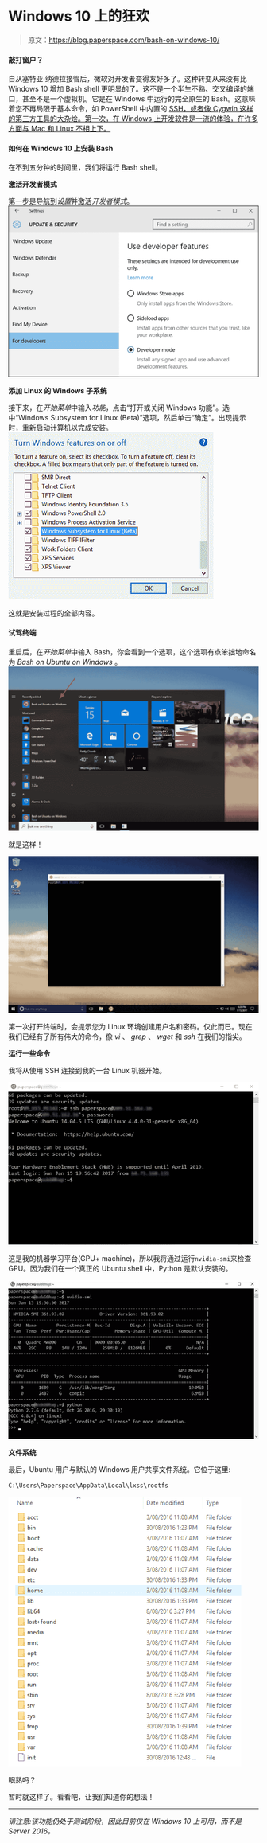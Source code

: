 # Windows 10 上的狂欢

> 原文：<https://blog.paperspace.com/bash-on-windows-10/>

#### 敲打窗户？

自从塞特亚·纳德拉接管后，微软对开发者变得友好多了。这种转变从来没有比 Windows 10 增加 Bash shell 更明显的了。这不是一个半生不熟、交叉编译的端口，甚至不是一个虚拟机。它是在 Windows 中运行的完全原生的 Bash。这意味着您不再局限于基本命令，如 PowerShell 中内置的 [SSH，或者像 Cygwin 这样的第三方工具的大杂烩。第一次，在 Windows 上开发软件是一流的体验，在许多方面与 Mac 和 Linux 不相上下。](https://blogs.msdn.microsoft.com/powershell/2015/06/03/looking-forward-microsoft-support-for-secure-shell-ssh/)

#### 如何在 Windows 10 上安装 Bash

在不到五分钟的时间里，我们将运行 Bash shell。

**激活开发者模式**

第一步是导航到*设置*并激活*开发者模式*。
![](img/9450697cc425a33cd10c7c09093a2db5.png)

**添加 Linux 的 Windows 子系统**

接下来，在*开始菜单*中输入*功能*，点击“打开或关闭 Windows 功能”。选中“Windows Subsystem for Linux (Beta)”选项，然后单击“确定”。出现提示时，重新启动计算机以完成安装。
![](img/67e7495ea3ae0007c0b30aa9bd297369.png)

这就是安装过程的全部内容。

#### 试驾终端

重启后，在*开始菜单*中输入 Bash，你会看到一个选项，这个选项有点笨拙地命名为 *Bash on Ubuntu on Windows* 。
![](img/e0e62387dd352d4f255cf4f5d718f89b.png)

就是这样！

![](img/a89c0d0ef4ec1c65f4771e9339093e83.png)

第一次打开终端时，会提示您为 Linux 环境创建用户名和密码。仅此而已。现在我们已经有了所有伟大的命令，像 *vi* 、 *grep* 、 *wget* 和 *ssh* 在我们的指尖。

**运行一些命令**

我将从使用 SSH 连接到我的一台 Linux 机器开始。

![](img/309193911a461838f5ebb5be88cab82d.png)

这是我的机器学习平台(GPU+ machine)，所以我将通过运行`nvidia-smi`来检查 GPU。因为我们在一个真正的 Ubuntu shell 中，Python 是默认安装的。

![](img/ae97dedab317fcddb8bc7cb80a58f7fe.png)

**文件系统**

最后，Ubuntu 用户与默认的 Windows 用户共享文件系统。它位于这里:

```py
C:\Users\Paperspace\AppData\Local\lxss\rootfs 
```

![](img/a04b7cb25c54a485dc37a584a90e3348.png)

眼熟吗？

暂时就这样了。看看吧，让我们知道你的想法！

* * *

*请注意:该功能仍处于测试阶段，因此目前仅在 Windows 10 上可用，而不是 Server 2016。*